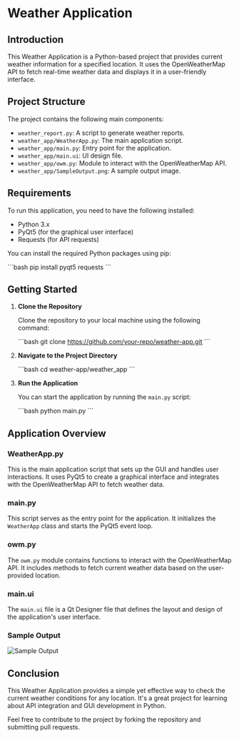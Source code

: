 
# Weather Application

## Introduction

This Weather Application is a Python-based project that provides current weather information for a specified location. It uses the OpenWeatherMap API to fetch real-time weather data and displays it in a user-friendly interface.

## Project Structure

The project contains the following main components:

- `weather_report.py`: A script to generate weather reports.
- `weather_app/WeatherApp.py`: The main application script.
- `weather_app/main.py`: Entry point for the application.
- `weather_app/main.ui`: UI design file.
- `weather_app/owm.py`: Module to interact with the OpenWeatherMap API.
- `weather_app/SampleOutput.png`: A sample output image.

## Requirements

To run this application, you need to have the following installed:

- Python 3.x
- PyQt5 (for the graphical user interface)
- Requests (for API requests)

You can install the required Python packages using pip:

\`\`\`bash
pip install pyqt5 requests
\`\`\`

## Getting Started

1. **Clone the Repository**

   Clone the repository to your local machine using the following command:

   \`\`\`bash
   git clone https://github.com/your-repo/weather-app.git
   \`\`\`

2. **Navigate to the Project Directory**

   \`\`\`bash
   cd weather-app/weather_app
   \`\`\`

3. **Run the Application**

   You can start the application by running the `main.py` script:

   \`\`\`bash
   python main.py
   \`\`\`

## Application Overview

### WeatherApp.py

This is the main application script that sets up the GUI and handles user interactions. It uses PyQt5 to create a graphical interface and integrates with the OpenWeatherMap API to fetch weather data.

### main.py

This script serves as the entry point for the application. It initializes the `WeatherApp` class and starts the PyQt5 event loop.

### owm.py

The `owm.py` module contains functions to interact with the OpenWeatherMap API. It includes methods to fetch current weather data based on the user-provided location.

### main.ui

The `main.ui` file is a Qt Designer file that defines the layout and design of the application's user interface.

### Sample Output

![Sample Output](weather_app/SampleOutput.png)

## Conclusion

This Weather Application provides a simple yet effective way to check the current weather conditions for any location. It's a great project for learning about API integration and GUI development in Python.

Feel free to contribute to the project by forking the repository and submitting pull requests.

